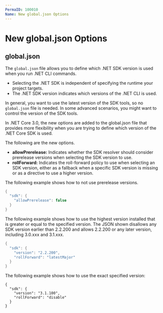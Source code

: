 ```yaml
---
PermaID: 100010
Name: New global.json Options
---
```


# New global.json Options

## global.json

The `global.json` file allows you to define which .NET SDK version is used when you run .NET CLI commands. 

 - Selecting the .NET SDK is independent of specifying the runtime your project targets. 
 - The .NET SDK version indicates which versions of the .NET CLI is used.

In general, you want to use the latest version of the SDK tools, so no `global.json` file is needed. In some advanced scenarios, you might want to control the version of the SDK tools.

In .NET Core 3.0, the new options are added to the global.json file that provides more flexibility when you are trying to define which version of the .NET Core SDK is used. 

The following are the new options.

 - **allowPrerelease:** Indicates whether the SDK resolver should consider prerelease versions when selecting the SDK version to use.
 - **rollForward:** Indicates the roll-forward policy to use when selecting an SDK version, either as a fallback when a specific SDK version is missing or as a directive to use a higher version.

The following example shows how to not use prerelease versions.

```csharp
{
  "sdk": {
    "allowPrerelease": false
  }
}
```

The following example shows how to use the highest version installed that is greater or equal to the specified version. The JSON shown disallows any SDK version earlier than 2.2.200 and allows 2.2.200 or any later version, including 3.0.xxx and 3.1.xxx.

```csharp
{
  "sdk": {
    "version": "2.2.200",
    "rollForward": "latestMajor"
  }
}
```

The following example shows how to use the exact specified version:

```
{
  "sdk": {
    "version": "3.1.100",
    "rollForward": "disable"
  }
}
```
